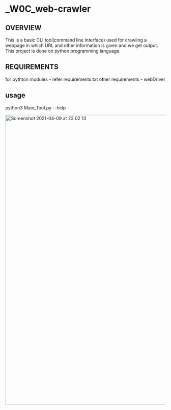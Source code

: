 # _W0C_web-crawler
OVERVIEW
-
This is a basic CLI tool(command line interface) used for crawling a webpage in which URL and other information is given and we get output.
This project is done on python programming language.

REQUIREMENTS
-
for pythton modules - refer requirements.txt
other requirements - webDriver

usage
-
python3 Main_Tool.py --help


<img width="907" alt="Screenshot 2021-04-09 at 23 02 13" src="https://user-images.githubusercontent.com/79151737/114220864-2463f800-998a-11eb-9bb1-93ef7307107a.png">
